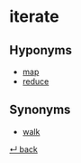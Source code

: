 # iterate

## Hyponyms

  - [map](map_v.md)
  - [reduce](reduce.md)

## Synonyms

  - [walk](walk.md)

[↵ back](README.md)
